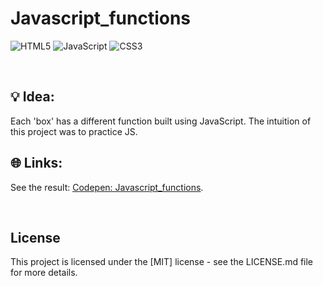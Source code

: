 # Javascript_functions

![HTML5](https://img.shields.io/badge/html5-%23E34F26.svg?style=for-the-badge&logo=html5&logoColor=white)
![JavaScript](https://img.shields.io/badge/javascript-%23323330.svg?style=for-the-badge&logo=javascript&logoColor=%23F7DF1E)
![CSS3](https://img.shields.io/badge/css3-%231572B6.svg?style=for-the-badge&logo=css3&logoColor=white)

<br>


## 💡 Idea:
Each 'box' has a different function built using JavaScript. The intuition of this project was to practice JS.


## 🌐 Links:
See the result: [<ins>Codepen: Javascript_functions</ins>](https://codepen.io/AmandaCleto/pen/gObqPmm).

<br>


## License
This project is licensed under the [MIT] license - see the LICENSE.md file for more details.
